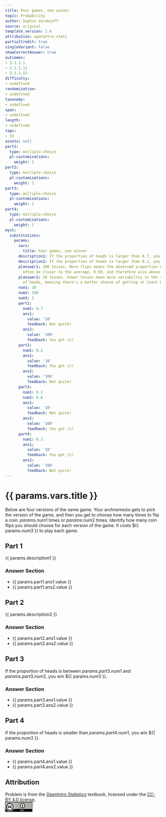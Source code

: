 ```yaml
---
title: Four games, one winner
topic: Probability
author: Sophie Varabioff
source: original
template_version: 1.4
attribution: openintro-stats
partialCredit: true
singleVariant: false
showCorrectAnswer: true
outcomes:
- 3.1.1.1
- 3.1.1.11
- 3.1.1.15
difficulty:
- undefined
randomization:
- undefined
taxonomy:
- undefined
span:
- undefined
length:
- undefined
tags:
- SV
assets: null
part1:
  type: multiple-choice
  pl-customizations:
    weight: 1
part2:
  type: multiple-choice
  pl-customizations:
    weight: 1
part3:
  type: multiple-choice
  pl-customizations:
    weight: 1
part4:
  type: multiple-choice
  pl-customizations:
    weight: 1
myst:
  substitutions:
    params:
      vars:
        title: Four games, one winner
      description1: If the proportion of heads is larger than 0.7, you win $1.
      description2: If the proportion of heads is larger than 0.2, you win $1.
      planswer1: 100 tosses. More flips means the observed proportion of heads would
        often be closer to the average, 0.50, and therefore also above 0.7.
      planswer2: 10 tosses. Fewer tosses mean more variability in the sample fraction
        of heads, meaning there's a better chance of getting at least 0.2 heads.
      num1: 10
      num2: 100
      num3: 1
      part1:
        num1: 0.7
        ans1:
          value: '10'
          feedback: Not quite!
        ans2:
          value: '100'
          feedback: You got it!
      part2:
        num1: 0.2
        ans1:
          value: '10'
          feedback: You got it!
        ans2:
          value: '100'
          feedback: Not quite!
      part3:
        num1: 0.2
        num2: 0.8
        ans1:
          value: '10'
          feedback: Not quite!
        ans2:
          value: '100'
          feedback: You got it!
      part4:
        num1: 0.3
        ans1:
          value: '10'
          feedback: You got it!
        ans2:
          value: '100'
          feedback: Not quite!
---
```

# {{ params.vars.title }}
Below are four versions of the same game. Your archnemesis gets to pick the version of the game, and then you get to choose how many times to flip a coin: ${{ params.num1 }}$ times or ${{ params.num2 }}$ times. Identify how many coin flips you should choose for each version of the game. It costs ${{ params.num3 }} to play each game.

## Part 1

{{ params.description1 }}

### Answer Section

- {{ params.part1.ans1.value }}
- {{ params.part1.ans2.value }}

## Part 2

{{ params.description2 }}

### Answer Section

- {{ params.part2.ans1.value }}
- {{ params.part2.ans2.value }}

## Part 3

If the proportion of heads is between ${{ params.part3.num1 }}$ and ${{ params.part3.num2 }}$, you win ${{ params.num3 }}.

### Answer Section

- {{ params.part3.ans1.value }}
- {{ params.part3.ans2.value }}

## Part 4

If the proportion of heads is smaller than ${{ params.part4.num1 }}$, you win ${{ params.num3 }}.

### Answer Section

- {{ params.part4.ans1.value }}
- {{ params.part4.ans2.value }}

## Attribution

Problem is from the [OpenIntro Statistics](https://openintro.org/book/os/) textbook, licensed under the [CC-BY 4.0 license](https://creativecommons.org/licenses/by/4.0/).<br>![Image representing the Creative Commons 4.0 BY license.](https://raw.githubusercontent.com/firasm/bits/master/by.png)